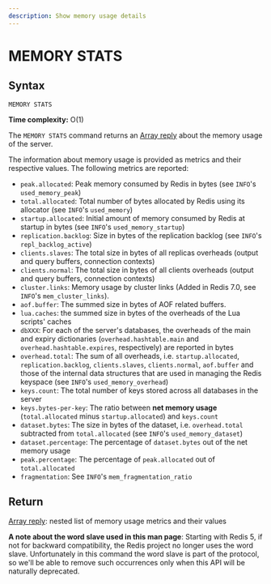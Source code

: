 ```yaml
---
description: Show memory usage details
---
```


# MEMORY STATS

## Syntax

    MEMORY STATS 

**Time complexity:** O(1)

The `MEMORY STATS` command returns an [Array reply](https://redis.io/docs/reference/protocol-spec#resp-arrays) about the memory usage of the
server.

The information about memory usage is provided as metrics and their respective
values. The following metrics are reported:

*   `peak.allocated`: Peak memory consumed by Redis in bytes (see `INFO`'s
     `used_memory_peak`)
*   `total.allocated`: Total number of bytes allocated by Redis using its
     allocator (see `INFO`'s `used_memory`)
*   `startup.allocated`: Initial amount of memory consumed by Redis at startup
     in bytes (see `INFO`'s `used_memory_startup`)
*   `replication.backlog`: Size in bytes of the replication backlog (see
     `INFO`'s `repl_backlog_active`)
*   `clients.slaves`: The total size in bytes of all replicas overheads (output
     and query buffers, connection contexts)
*   `clients.normal`: The total size in bytes of all clients overheads (output
     and query buffers, connection contexts)
*   `cluster.links`: Memory usage by cluster links (Added in Redis 7.0, see `INFO`'s `mem_cluster_links`).
*   `aof.buffer`: The summed size in bytes of AOF related buffers.
*   `lua.caches`: the summed size in bytes of the overheads of the Lua scripts'
     caches
*   `dbXXX`: For each of the server's databases, the overheads of the main and
     expiry dictionaries (`overhead.hashtable.main` and
    `overhead.hashtable.expires`, respectively) are reported in bytes
*   `overhead.total`: The sum of all overheads, i.e. `startup.allocated`,
     `replication.backlog`, `clients.slaves`, `clients.normal`, `aof.buffer` and
     those of the internal data structures that are used in managing the
     Redis keyspace (see `INFO`'s `used_memory_overhead`)
*   `keys.count`: The total number of keys stored across all databases in the
     server
*   `keys.bytes-per-key`: The ratio between **net memory usage** (`total.allocated`
     minus `startup.allocated`) and `keys.count` 
*   `dataset.bytes`: The size in bytes of the dataset, i.e. `overhead.total`
     subtracted from `total.allocated` (see `INFO`'s `used_memory_dataset`)
*   `dataset.percentage`: The percentage of `dataset.bytes` out of the net
     memory usage
*   `peak.percentage`: The percentage of `peak.allocated` out of
     `total.allocated`
*   `fragmentation`: See `INFO`'s `mem_fragmentation_ratio`

## Return

[Array reply](https://redis.io/docs/reference/protocol-spec#resp-arrays): nested list of memory usage metrics and their values

**A note about the word slave used in this man page**: Starting with Redis 5, if not for backward compatibility, the Redis project no longer uses the word slave. Unfortunately in this command the word slave is part of the protocol, so we'll be able to remove such occurrences only when this API will be naturally deprecated.

